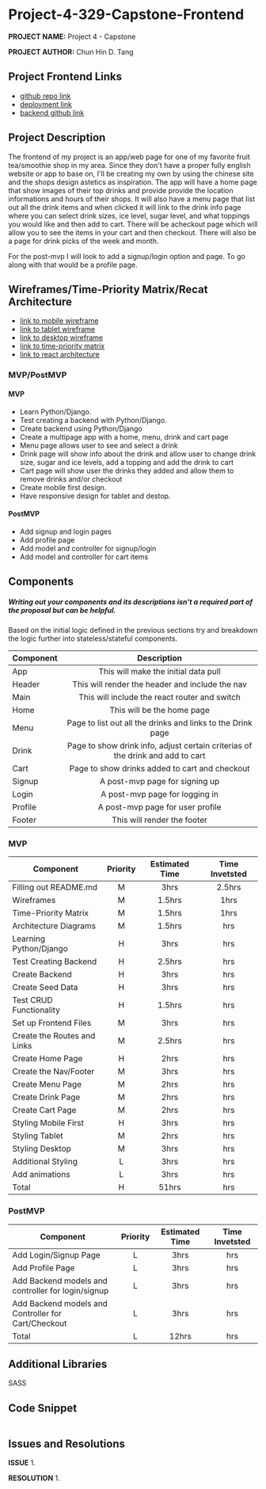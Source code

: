 # Project-4-329-Capstone-Frontend

**PROJECT NAME:** Project 4 - Capstone

**PROJECT AUTHOR:** Chun Hin D. Tang

## Project Frontend Links

- [github repo link](https://github.com/dctang4/Project-4-329-Capstone-Frontend.git)
- [deployment link]()
- [backend github link](https://github.com/dctang4/Project-4-329-Capstone-Backend.git)

## Project Description

<!-- Use this section to describe your final project and perhaps any links to relevant sites that help convey the concept and\or functionality. -->

The frontend of my project is an app/web page for one of my favorite fruit tea/smoothie shop in my area.  Since they don't have a proper fully english website or app to base on, I'll be creating my own by using the chinese site and the shops design astetics as inspiration.  The app will have a home page that show images of their top drinks and provide provide the location informations and hours of their shops.  It will also have a menu page that list out all the drink items and when clicked it will link to the drink info page where you can select drink sizes, ice level, sugar level, and what toppings you would like and then add to cart.  There will be acheckout page which will allow you to see the items in your cart and then checkout.  There will also be a page for drink picks of the week and month.

For the post-mvp I will look to add a signup/login option and page.  To go along with that would be a profile page.


## Wireframes/Time-Priority Matrix/Recat Architecture

<!-- Upload images of wireframe to cloudinary and add the link here with a description of the specific wireframe. Also, define the the React components and the architectural design of your app. -->

- [link to mobile wireframe](https://drive.google.com/file/d/1npPFxTEs2J8QuwgTUdz_8XEv3S8gD9MX/view?usp=sharing)
- [link to tablet wireframe](https://drive.google.com/file/d/1np9nIfX6QmQP4PlH0hADP3TI-ivA1dw1/view?usp=sharing)
- [link to desktop wireframe](https://drive.google.com/file/d/1noBK3KDu_1gzyHmqYfiU0g9-SCzseDAm/view?usp=sharing)
- [link to time-priority matrix](https://www.figma.com/proto/8zuDCi4yOlqLtcU88P0e6W/Project-4-329?node-id=1%3A2&scaling=min-zoom&page-id=0%3A1)
- [link to react architecture](https://docs.google.com/drawings/d/1WOhfNhl3AxVvXS1bxNxnsCnppwdKoKBqo5qlwbopBZ4/edit?usp=sharing)


### MVP/PostMVP

<!-- The functionality will then be divided into two separate lists: MPV and PostMVP.  Carefully decided what is placed into your MVP as the client will expect this functionality to be implemented upon project completion.   -->

#### MVP
- Learn Python/Django.
- Test creating a backend with Python/Django.
- Create backend using Python/Django
- Create a multipage app with a home, menu, drink and cart page
- Menu page allows user to see and select a drink
- Drink page will show info about the drink and allow user to change drink size, sugar and ice levels, add a topping and add the drink to cart
- Cart page will show user the drinks they added and allow them to remove drinks and/or checkout
- Create mobile first design.
- Have responsive design for tablet and destop.

#### PostMVP

- Add signup and login pages
- Add profile page
- Add model and controller for signup/login
- Add model and controller for cart items

## Components
##### Writing out your components and its descriptions isn't a required part of the proposal but can be helpful.

Based on the initial logic defined in the previous sections try and breakdown the logic further into stateless/stateful components. 

| Component | Description | 
| --- | :---: |  
| App | This will make the initial data pull | 
| Header | This will render the header and include the nav | 
| Main | This will include the react router and switch |
| Home | This will be the home page |
| Menu | Page to list out all the drinks and links to the Drink page|
| Drink | Page to show drink info, adjust certain criterias of the drink and add to cart |
| Cart | Page to show drinks added to cart and checkout |
| Signup | A post-mvp page for signing up |
| Login | A post-mvp page for logging in|
| Profile | A post-mvp page for user profile |
| Footer | This will render the footer | 


<!-- Time frames are also key in the development cycle.  You have limited time to code all phases of the game.  Your estimates can then be used to evalute game possibilities based on time needed and the actual time you have before game must be submitted. It's always best to pad the time by a few hours so that you account for the unknown so add and additional hour or two to each component to play it safe. Also, put a gif at the top of your Readme before you pitch, and you'll get a panda prize. -->

### MVP

| Component | Priority | Estimated Time | Time Invetsted | 
| --- | :---: |  :---: | :---: |
| Filling out README.md  | M | 3hrs| 2.5hrs |
| Wireframes  | M | 1.5hrs| 1hrs |
| Time-Priority Matrix | M | 1.5hrs | 1hrs |
| Architecture Diagrams | M | 1.5hrs | hrs |
| Learning Python/Django | H | 3hrs | hrs |
| Test Creating Backend | H | 2.5hrs | hrs |
| Create Backend | H | 3hrs| hrs |
| Create Seed Data | H | 3hrs | hrs |
| Test CRUD Functionality | H | 1.5hrs | hrs |
| Set up Frontend Files | M | 3hrs| hrs |
| Create the Routes and Links | M | 2.5hrs| hrs |
| Create Home Page | H | 2hrs | hrs |
| Create the Nav/Footer | M | 3hrs | hrs |
| Create Menu Page | M | 2hrs | hrs |
| Create Drink Page | M | 2hrs | hrs |
| Create Cart Page | M | 2hrs | hrs |
| Styling Mobile First | H | 3hrs | hrs |
| Styling Tablet | M | 2hrs | hrs |
| Styling Desktop | M | 3hrs | hrs |
| Additional Styling | L | 3hrs | hrs |
| Add animations | L | 3hrs | hrs |
| Total | H | 51hrs| hrs |

### PostMVP

| Component | Priority | Estimated Time | Time Invetsted |
| --- | :---: |  :---: | :---: |
| Add Login/Signup Page | L | 3hrs | hrs |
| Add Profile Page | L | 3hrs | hrs |
| Add Backend models and controller for login/signup | L | 3hrs | hrs |
| Add Backend models and Controller for Cart/Checkout | L | 3hrs | hrs |
| Total | L | 12hrs| hrs |

## Additional Libraries
 <!-- Use this section to list all supporting libraries and thier role in the project such as Axios, ReactStrap, D3, etc.  -->
SASS

## Code Snippet

 <!-- Use this section to include a brief code snippet of functionality that you are proud of an a brief description.  Code snippet should not be greater than 10 lines of code.  -->

``` js


``` 

## Issues and Resolutions

**ISSUE**
1. 


**RESOLUTION**
1. 